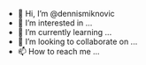 - 👋 Hi, I’m @dennismiknovic
- 👀 I’m interested in ...
- 🌱 I’m currently learning ...
- 💞️ I’m looking to collaborate on ...
- 📫 How to reach me ...

<!---
dennismiknovic/dennismiknovic is a ✨ special ✨ repository because its `README.md` (this file) appears on your GitHub profile.
You can click the Preview link to take a look at your changes.
--->
